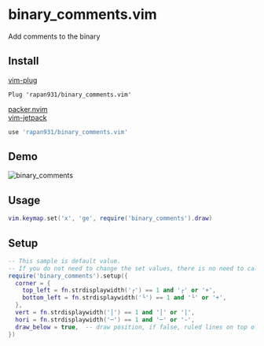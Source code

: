 # binary_comments.vim
Add comments to the binary

## Install

[vim-plug](https://github.com/junegunn/vim-plug)
```vim
Plug 'rapan931/binary_comments.vim'
```

[packer.nvim](https://github.com/wbthomason/packer.nvim)  
[vim-jetpack](https://github.com/tani/vim-jetpack)
```lua
use 'rapan931/binary_comments.vim'
```

## Demo

![binary_comments](https://user-images.githubusercontent.com/24415677/187362359-887c6fea-1802-4d46-a815-3075a4413d7d.gif)

## Usage

```lua
vim.keymap.set('x', 'ge', require('binary_comments').draw)
```

## Setup
```lua
-- This sample is default value. 
-- If you do not need to change the set values, there is no need to call setup
require('binary_comments').setup({
  corner = {
    top_left = fn.strdisplaywidth('┌') == 1 and '┌' or '+',
    bottom_left = fn.strdisplaywidth('└') == 1 and '└' or '+',
  },
  vert = fn.strdisplaywidth('│') == 1 and '│' or '|',
  hori = fn.strdisplaywidth('─') == 1 and '─' or '-',
  draw_below = true,  -- draw position, if false, ruled lines on top of binary
})
```
